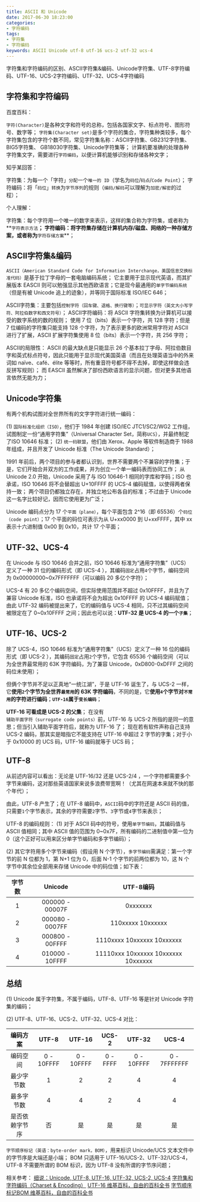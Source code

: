 ```yaml
---
title: ASCII 和 Unicode
date: 2017-06-30 18:23:00
categories:
- 字符编码
tags:
- 字符集
- 字符编码
keywords: ASCII Unicode utf-8 utf-16 ucs-2 utf-32 ucs-4
---
```


> 
字符集和字符编码的区别、ASCII字符集&编码、Unicode字符集、UTF-8字符编码、UTF-16、UCS-2字符编码、UTF-32、UCS-4字符编码

<!-- more -->

## 字符集和字符编码
百度百科：
> 
`字符(Character)`是各种文字和符号的总称，包括各国家文字、标点符号、图形符号、数字等；
`字符集(Character set)`是多个字符的集合，字符集种类较多，每个字符集包含的字符个数不同，常见字符集名称：ASCII字符集、GB2312字符集、BIG5字符集、 GB18030字符集、Unicode字符集等；
计算机要准确的处理各种字符集文字，需要进行`字符编码`，以便计算机能够识别和存储各种文字；

知乎某回答：
> 
字符集：为每一个「字符」`分配`一个`唯一的 ID`（学名为`码位`/`码点`/`Code Point`）；
字符编码：将「`码位`」`转换`为`字节序列`的规则（`编码/解码`可以理解为`加密/解密`的过程）；

个人理解：
> 
字符集：每个字符用一个唯一的数字来表示，这样的集合称为字符集，或者称为**`字符表示方法`**；
字符编码：将字符集存储在计算机内存/磁盘、网络的一种存储方案，或者称为**`字符存储方案`**；

## ASCII字符集&编码
`ASCII（American Standard Code for Information Interchange，美国信息交换标准代码）`是基于拉丁字母的一套电脑编码系统；
它主要用于显示现代英语，而其扩展版本 EASCII 则可以勉强显示其他西欧语言；它是现今最通用的`单字节编码系统`（但是有被 Unicode 追上的迹象），并等同于国际标准 ISO/IEC 646；

ASCII字符集：主要包括`控制字符（回车键、退格、换行键等）`；`可显示字符（英文大小写字符、阿拉伯数字和西文符号）`；
ASCII字符编码：将 ASCII 字符集转换为计算机可以接受的数字系统的数的规则；
使用 7 位（bits）表示一个字符，共 128 字符；但是 7 位编码的字符集只能支持 128 个字符，为了表示更多的欧洲常用字符对 ASCII 进行了扩展，ASCII 扩展字符集使用 8 位（bits）表示一个字符，共 256 字符；

ASCII的局限性：
ASCII 的最大缺点是只能显示 26 个基本拉丁字母、阿拉伯数目字和英式标点符号，因此只能用于显示现代美国英语（而且在处理英语当中的外来词如 naïve、café、élite 等等时，所有重音符号都不得不去掉，即使这样做会违反拼写规则）；
而 EASCII 虽然解决了部份西欧语言的显示问题，但对更多其他语言依然无能为力；

## Unicode字符集
有两个机构试图对全世界所有的文字字符进行统一编码：

(1) `国际标准化组织（ISO）`，他们于 1984 年创建 ISO/IEC JTC1/SC2/WG2 工作组，试图制定一份“通用字符集”（Universal Character Set，简称`UCS`），并最终制定了ISO 10646 标准；
(2) `统一码联盟`，他们由 Xerox、Apple 等软件制造商于 1988 年组成，并且开发了 Unicode 标准（The Unicode Standard）；

1991 年前后，两个项目的参与者都认识到，世界不需要两个不兼容的字符集；于是，它们开始合并双方的工作成果，并为创立一个单一编码表而协同工作；
从 Unicode 2.0 开始，Unicode 采用了与 ISO 10646-1 相同的字库和字码；ISO 也承诺，ISO 10646 将不会替超出 U+10FFFF 的 UCS-4 编码赋值，以使得两者保持一致；
两个项目仍都独立存在，并独立地公布各自的标准；不过由于 Unicode 这一名字比较好记，因而它使用更为广泛；

> 
Unicode 编码点分为 17 个`平面（plane）`，每个平面包含 2^16（即 65536）个`码位（code point）`；17 个平面的码位可表示为从 U+xx0000 到 U+xxFFFF，其中 xx 表示十六进制值 0x00 到 0x10，共计 17 个平面；

## UTF-32、UCS-4
在 Unicode 与 ISO 10646 合并之前，ISO 10646 标准为“通用字符集”（UCS）定义了一种 31 位的编码形式（即 UCS-4 ），其编码`固定`占用`4`个字节，编码空间为 0x00000000~0x7FFFFFFF（可以编码 20 多亿个字符）；

UCS-4 有 20 多亿个编码空间，但实际使用范围并不超过 0x10FFFF，并且为了兼容 Unicode 标准，ISO 也承诺将不会为超出 0x10FFFF 的 UCS-4 编码赋值；
由此 UTF-32 编码被提出来了，它的编码值与 UCS-4 相同，只不过其编码空间被限定在了 0~0x10FFFF 之间；因此也可以说：**UTF-32 是 UCS-4 的一个`子集`**；

## UTF-16、UCS-2
除了 UCS-4，ISO 10646 标准为“通用字符集”（UCS）定义了一种 16 位的编码形式（即 UCS-2 ），其编码`固定`占用`2`个字节，它包含 65536 个编码空间（可以为全世界最常用的 63K 字符编码，为了兼容 Unicode，0xD800-0xDFFF 之间的码位未使用）；

但俩个字节并不足以正真地“一统江湖”，于是 UTF-16 诞生了，与 UCS-2 一样，它**使用`2`个字节为全世界`最常用`的 63K 字符编码**，不同的是，它**使用`4`个字节对`不常用`的字符进行编码**；**`UTF-16`属于`变长编码`**；

**UTF-16 可看成是 UCS-2 的父集**；
在没有`辅助平面字符（surrogate code points）`前，UTF-16 与 UCS-2 所指的是同一的意思；但当引入辅助平面字符后，就称为 UTF-16 了；
现在若有软件声称自己支持 UCS-2 编码，那其实是暗指它不能支持在 UTF-16 中超过 2 字节的字集；对于小于 0x10000 的 UCS 码，UTF-16 编码就等于 UCS 码；

## UTF-8
从前述内容可以看出：无论是 UTF-16/32 还是 UCS-2/4 ，一个字符都需要多个字节来编码，这对那些英语国家来说多浪费带宽啊！（尤其在网速本来就不快的那个年代）；

由此，UTF-8 产生了；在 UTF-8 编码中，`ASCII`码中的字符还是 ASCII 码的值，只需要`1`个字节表示，其余的字符需要`2`字节、`3`字节或`4`字节来表示；

UTF-8 的编码规则：
(1) 对于 ASCII 码中的符号，使用`单字节编码`，其编码值与 ASCII 值相同；其中 ASCII 值的范围为 0~0x7F，所有编码的二进制值中第一位为 0（这个正好可以用来区分单字节编码和多字节编码）；

(2) 其它字符用多个字节来编码（假设用 N 个字节），`多字节编码`需满足：第一个字节的前 N 位都为 1，第 N+1 位为 0，后面 N-1 个字节的前两位都为 10，这 N 个字节中其余位全部用来存储 Unicode 中的码位值；如下表：

字节数|Unicode|UTF-8编码
:---:|:---:|:---:
1|000000 - 00007F|0xxxxxxx
2|000080 - 0007FF|110xxxxx 10xxxxxx
3|000800 - 00FFFF|1110xxxx 10xxxxxx 10xxxxxx
4|010000 - 10FFFF|11110xxx 10xxxxxx 10xxxxxx 10xxxxxx

## 总结
(1) Unicode 属于字符集，不属于编码，UTF-8、UTF-16 等是针对 Unicode 字符集的编码；

(2) UTF-8、UTF-16、UCS-2、UTF-32、UCS-4 对比：

编码方案|UTF-8|UTF-16|UCS-2|UTF-32|UCS-4
:---:|:---:|:---:|:---:|:---:|:---:
编码空间|0 - 10FFFF|0 - 10FFFF|0 - FFFF|0 - 10FFFF|0 - 7FFFFFFF
最少字节数|1|2|2|4|4
最多字节数|4|4|2|4|4
是否依赖字节序|否|是|是|是|是


> 
`字节顺序标记（英语：byte-order mark，BOM）`，用来标识 Unicode/UCS 文本文件中的字节序是大端还是小端；
BOM 只适用于 UTF-16/UCS-2、UTF-32/UCS-4，UTF-8 不需要所谓的 BOM 标识，因为 UTF-8 没有所谓的字节序问题；

相关参考：
[细说：Unicode, UTF-8, UTF-16, UTF-32, UCS-2, UCS-4](http://www.cnblogs.com/malecrab/p/5300503.html)
[字符集和字符编码（Charset & Encoding）](http://www.cnblogs.com/skynet/archive/2011/05/03/2035105.html)
[UTF-16 维基百科，自由的百科全书](https://zh.wikipedia.org/wiki/UTF-16#UTF-16.E8.88.87UCS-2.E7.9A.84.E9.97.9C.E4.BF.82)
[字节顺序标记BOM 维基百科，自由的百科全书](https://zh.wikipedia.org/wiki/%E4%BD%8D%E5%85%83%E7%B5%84%E9%A0%86%E5%BA%8F%E8%A8%98%E8%99%9F)
